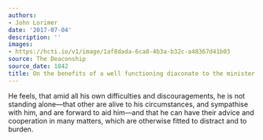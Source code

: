 ```yaml
---
authors:
- John Lorimer
date: '2017-07-04'
description: ''
images:
- https://hcti.io/v1/image/1af8dada-6ca8-4b3a-b32c-a48367d41b03
source: The Deaconship
source_date: 1842
title: On the benefits of a well functioning diaconate to the minister
---
```


He feels, that amid all his own difficulties and discouragements, he is not standing alone—that other are alive to his circumstances, and sympathise with him, and are forward to aid him—and that he can have their advice and cooperation in many matters, which are otherwise fitted to distract and to burden.